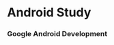 # Android Study
### Google Android Development

<!--stackedit_data:
eyJoaXN0b3J5IjpbLTQyODg1ODEzNSw0ODEyMzI3MThdfQ==
-->